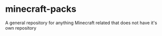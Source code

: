 # minecraft-packs
A general repository for anything Minecraft related that does not have it's own repository

